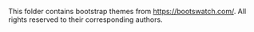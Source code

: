 This folder contains bootstrap themes from https://bootswatch.com/. All rights reserved to their corresponding authors.